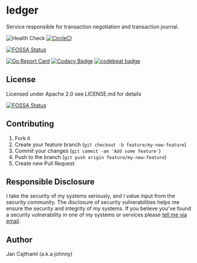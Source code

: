 # ledger

Service responsible for transaction negotiation and transaction journal.

![Health Check](https://github.com/jancajthaml-openbank/ledger/workflows/Health%20Check/badge.svg)
[![CircleCI](https://circleci.com/gh/jancajthaml-openbank/ledger/tree/main.svg?style=shield)](https://circleci.com/gh/jancajthaml-openbank/ledger/tree/main)

[![FOSSA Status](https://app.fossa.com/api/projects/git%2Bgithub.com%2Fjancajthaml-openbank%2Fledger.svg?type=shield)](https://app.fossa.com/projects/git%2Bgithub.com%2Fjancajthaml-openbank%2Fledger?ref=badge_shield)

[![Go Report Card](https://goreportcard.com/badge/github.com/jancajthaml-openbank/ledger)](https://goreportcard.com/report/github.com/jancajthaml-openbank/ledger) [![Codacy Badge](https://api.codacy.com/project/badge/Grade/a7937e961c7d453288ef469a1ecdac7a)](https://www.codacy.com/app/jancajthaml-openbank/ledger?utm_source=github.com&amp;utm_medium=referral&amp;utm_content=jancajthaml-openbank/ledger&amp;utm_campaign=Badge_Grade) [![codebeat badge](https://codebeat.co/badges/01fcc4c7-cb8a-4964-94e9-03b4b65500dc)](https://codebeat.co/projects/github-com-jancajthaml-openbank-ledger-main)

## License

Licensed under Apache 2.0 see LICENSE.md for details

[![FOSSA Status](https://app.fossa.com/api/projects/git%2Bgithub.com%2Fjancajthaml-openbank%2Fledger.svg?type=large)](https://app.fossa.com/projects/git%2Bgithub.com%2Fjancajthaml-openbank%2Fledger?ref=badge_large)

## Contributing

1. Fork it
2. Create your feature branch (`git checkout -b feature/my-new-feature`)
3. Commit your changes (`git commit -am 'Add some feature'`)
4. Push to the branch (`git push origin feature/my-new-feature`)
5. Create new Pull Request

## Responsible Disclosure

I take the security of my systems seriously, and I value input from the security community. The disclosure of security vulnerabilities helps me ensure the security and integrity of my systems. If you believe you've found a security vulnerability in one of my systems or services please [tell me via email](mailto:jan.cajthaml@gmail.com).

## Author

Jan Cajthaml (a.k.a johnny)
